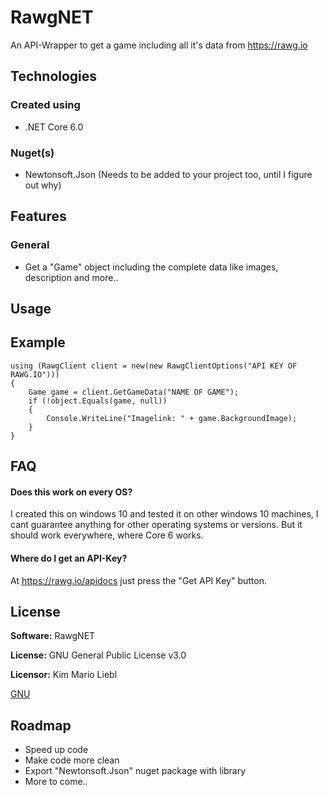 
# RawgNET
An API-Wrapper to get a game including all it's data from https://rawg.io

## Technologies

### Created using
- .NET Core 6.0

### Nuget(s)
- Newtonsoft.Json (Needs to be added to your project too, until I figure out why)

## Features

### General
- Get a "Game" object including the complete data like images, description and more..

## Usage

## Example

```
using (RawgClient client = new(new RawgClientOptions("API KEY OF RAWG.IO")))
{
    Game game = client.GetGameData("NAME OF GAME");
    if (!object.Equals(game, null))
    {
        Console.WriteLine("Imagelink: " + game.BackgroundImage);
    }
}
```

## FAQ

#### Does this work on every OS?

I created this on windows 10 and tested it on other windows 10 machines, I cant guarantee anything for other operating systems or versions. But it should work everywhere, where Core 6 works.

#### Where do I get an API-Key?

At https://rawg.io/apidocs just press the "Get API Key" button.

## License

**Software:** RawgNET

**License:** GNU General Public License v3.0

**Licensor:** Kim Mario Liebl

[GNU](https://choosealicense.com/licenses/gpl-3.0/)

## Roadmap

- Speed up code
- Make code more clean
- Export "Newtonsoft.Json" nuget package with library
- More to come..